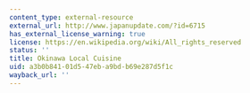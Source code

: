 ```yaml
---
content_type: external-resource
external_url: http://www.japanupdate.com/?id=6715
has_external_license_warning: true
license: https://en.wikipedia.org/wiki/All_rights_reserved
status: ''
title: Okinawa Local Cuisine
uid: a3b0b841-01d5-47eb-a9bd-b69e287d5f1c
wayback_url: ''
---
```

